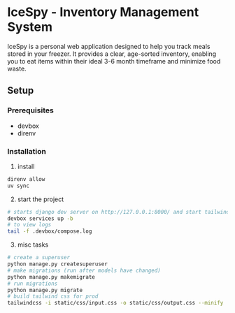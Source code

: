 # IceSpy - Inventory Management System

IceSpy is a personal web application designed to help you track meals stored in your freezer. It provides a clear, age-sorted inventory, enabling you to eat items within their ideal 3-6 month timeframe and minimize food waste.

## Setup

### Prerequisites

- devbox
- direnv

### Installation

1. install
```sh
direnv allow
uv sync
```

2. start the project
```sh
# starts django dev server on http://127.0.0.1:8000/ and start tailwind in watch mode, see ./process-compose.yaml for definition
devbox services up -b
# to view logs
tail -f .devbox/compose.log
```

3. misc tasks
```sh
# create a superuser
python manage.py createsuperuser
# make migrations (run after models have changed)
python manage.py makemigrate
# run migrations
python manage.py migrate
# build tailwind css for prod
tailwindcss -i static/css/input.css -o static/css/output.css --minify
```

